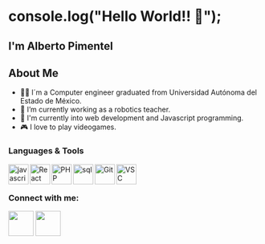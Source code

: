 <h1>console.log("Hello World!! 👋");</h1>
<h2>I'm Alberto Pimentel</h2>
<h2 align = "left"> About Me </h2>

- 👨‍🎓 I´m a Computer engineer graduated from Universidad Autónoma del Estado de México.
- 🤖 I’m currently working as a robotics teacher.
- 📘 I'm currently into web development and Javascript programming.
- 🎮 I love to play videogames.

<h3> Languages & Tools </h3>
<img align="left" alt="javascript" height="40" src="https://upload.wikimedia.org/wikipedia/commons/thumb/9/99/Unofficial_JavaScript_logo_2.svg/1200px-Unofficial_JavaScript_logo_2.svg.png" />
<img align="left" alt="React" height="40" src="https://upload.wikimedia.org/wikipedia/commons/thumb/4/47/React.svg/1200px-React.svg.png" />
<img align="left" alt="PHP" height="40" src="https://upload.wikimedia.org/wikipedia/commons/thumb/2/27/PHP-logo.svg/1200px-PHP-logo.svg.png" />
<img align="left" alt="sql" height="40" src="https://mpng.subpng.com/20181204/qav/kisspng-mysql-database-insert-table-mysql-png-logos-free-download-5c064d0c957d10.6754727115439168126123.jpg" />
<img align="left" alt="Git" height="40" src="https://img.favpng.com/22/23/23/social-media-github-computer-icons-logo-png-favpng-ari7E0gHBmTSMg57C3wKYxCMb.jpg" />
<img align="left" alt="VSC" height="40" src="https://sobrebits.com/wp-content/uploads/2018/10/Visual-Studio-Code-para-PowerShell.png" />

</br>
</br>
<h3>Connect with me:</h3>
 <a href="https://www.instagram.com/albertopimentel04" target="_blank" rel="noopener noreferrer"><img src="https://img.icons8.com/fluent/2x/instagram-new.png" width="50" /></a>  
 <a href="https://www.linkedin.com/in/alberto-pimentel-2154b11a8/" target="_blank" rel="noopener noreferrer"><img src="https://img.icons8.com/fluent/2x/linkedin.png" width="50" /></a>
